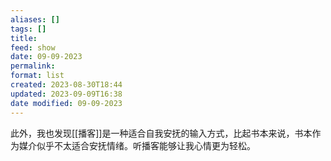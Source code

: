 ```yaml
---
aliases: []
tags: []
title: 
feed: show
date: 09-09-2023
permalink: 
format: list
created: 2023-08-30T18:44
updated: 2023-09-09T16:38
date modified: 09-09-2023
---
```

此外，我也发现[[播客]]是一种适合自我安抚的输入方式，比起书本来说，书本作为媒介似乎不太适合安抚情绪。听播客能够让我心情更为轻松。